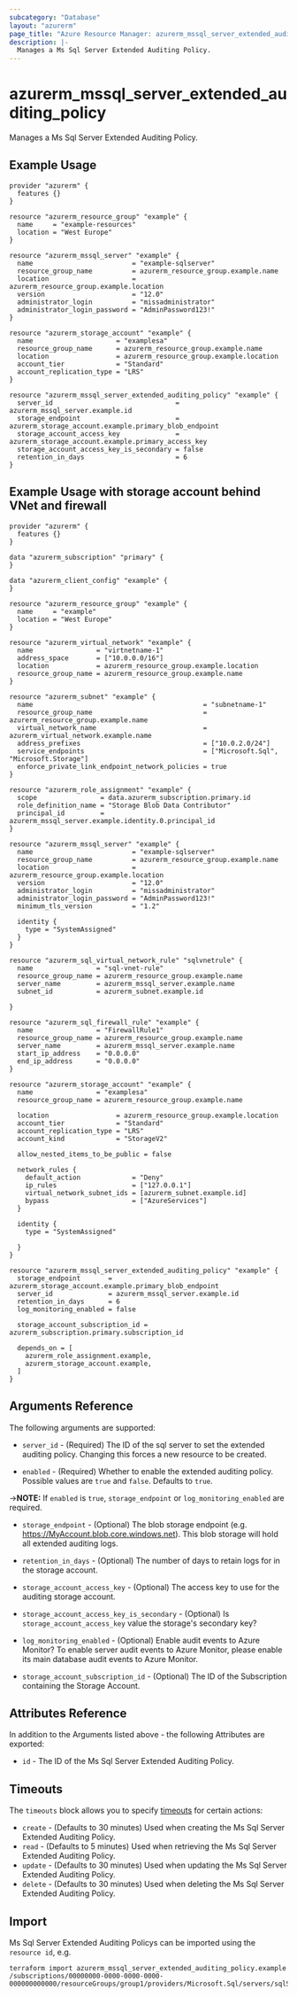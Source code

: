 ```yaml
---
subcategory: "Database"
layout: "azurerm"
page_title: "Azure Resource Manager: azurerm_mssql_server_extended_auditing_policy"
description: |-
  Manages a Ms Sql Server Extended Auditing Policy.
---
```


# azurerm_mssql_server_extended_auditing_policy

Manages a Ms Sql Server Extended Auditing Policy.


## Example Usage

```hcl
provider "azurerm" {
  features {}
}

resource "azurerm_resource_group" "example" {
  name     = "example-resources"
  location = "West Europe"
}

resource "azurerm_mssql_server" "example" {
  name                         = "example-sqlserver"
  resource_group_name          = azurerm_resource_group.example.name
  location                     = azurerm_resource_group.example.location
  version                      = "12.0"
  administrator_login          = "missadministrator"
  administrator_login_password = "AdminPassword123!"
}

resource "azurerm_storage_account" "example" {
  name                     = "examplesa"
  resource_group_name      = azurerm_resource_group.example.name
  location                 = azurerm_resource_group.example.location
  account_tier             = "Standard"
  account_replication_type = "LRS"
}

resource "azurerm_mssql_server_extended_auditing_policy" "example" {
  server_id                               = azurerm_mssql_server.example.id
  storage_endpoint                        = azurerm_storage_account.example.primary_blob_endpoint
  storage_account_access_key              = azurerm_storage_account.example.primary_access_key
  storage_account_access_key_is_secondary = false
  retention_in_days                       = 6
}
```

## Example Usage with storage account behind VNet and firewall
```hcl
provider "azurerm" {
  features {}
}

data "azurerm_subscription" "primary" {
}

data "azurerm_client_config" "example" {
}

resource "azurerm_resource_group" "example" {
  name     = "example"
  location = "West Europe"
}

resource "azurerm_virtual_network" "example" {
  name                = "virtnetname-1"
  address_space       = ["10.0.0.0/16"]
  location            = azurerm_resource_group.example.location
  resource_group_name = azurerm_resource_group.example.name
}

resource "azurerm_subnet" "example" {
  name                                           = "subnetname-1"
  resource_group_name                            = azurerm_resource_group.example.name
  virtual_network_name                           = azurerm_virtual_network.example.name
  address_prefixes                               = ["10.0.2.0/24"]
  service_endpoints                              = ["Microsoft.Sql", "Microsoft.Storage"]
  enforce_private_link_endpoint_network_policies = true
}

resource "azurerm_role_assignment" "example" {
  scope                = data.azurerm_subscription.primary.id
  role_definition_name = "Storage Blob Data Contributor"
  principal_id         = azurerm_mssql_server.example.identity.0.principal_id
}

resource "azurerm_mssql_server" "example" {
  name                         = "example-sqlserver"
  resource_group_name          = azurerm_resource_group.example.name
  location                     = azurerm_resource_group.example.location
  version                      = "12.0"
  administrator_login          = "missadministrator"
  administrator_login_password = "AdminPassword123!"
  minimum_tls_version          = "1.2"

  identity {
    type = "SystemAssigned"
  }
}

resource "azurerm_sql_virtual_network_rule" "sqlvnetrule" {
  name                = "sql-vnet-rule"
  resource_group_name = azurerm_resource_group.example.name
  server_name         = azurerm_mssql_server.example.name
  subnet_id           = azurerm_subnet.example.id

}

resource "azurerm_sql_firewall_rule" "example" {
  name                = "FirewallRule1"
  resource_group_name = azurerm_resource_group.example.name
  server_name         = azurerm_mssql_server.example.name
  start_ip_address    = "0.0.0.0"
  end_ip_address      = "0.0.0.0"
}

resource "azurerm_storage_account" "example" {
  name                = "examplesa"
  resource_group_name = azurerm_resource_group.example.name

  location                 = azurerm_resource_group.example.location
  account_tier             = "Standard"
  account_replication_type = "LRS"
  account_kind             = "StorageV2"

  allow_nested_items_to_be_public = false

  network_rules {
    default_action             = "Deny"
    ip_rules                   = ["127.0.0.1"]
    virtual_network_subnet_ids = [azurerm_subnet.example.id]
    bypass                     = ["AzureServices"]
  }

  identity {
    type = "SystemAssigned"

  }
}

resource "azurerm_mssql_server_extended_auditing_policy" "example" {
  storage_endpoint       = azurerm_storage_account.example.primary_blob_endpoint
  server_id              = azurerm_mssql_server.example.id
  retention_in_days      = 6
  log_monitoring_enabled = false

  storage_account_subscription_id = azurerm_subscription.primary.subscription_id

  depends_on = [
    azurerm_role_assignment.example,
    azurerm_storage_account.example,
  ]
}
```

## Arguments Reference

The following arguments are supported:

* `server_id` - (Required) The ID of the sql server to set the extended auditing policy. Changing this forces a new resource to be created.

* `enabled` - (Required) Whether to enable the extended auditing policy. Possible values are `true` and `false`. Defaults to `true`.

->**NOTE:**  If `enabled` is `true`, `storage_endpoint` or `log_monitoring_enabled` are required.

* `storage_endpoint` - (Optional) The blob storage endpoint (e.g. https://MyAccount.blob.core.windows.net). This blob storage will hold all extended auditing logs.

* `retention_in_days` - (Optional) The number of days to retain logs for in the storage account.

* `storage_account_access_key` - (Optional) The access key to use for the auditing storage account.

* `storage_account_access_key_is_secondary` - (Optional) Is `storage_account_access_key` value the storage's secondary key?

* `log_monitoring_enabled` - (Optional) Enable audit events to Azure Monitor? To enable server audit events to Azure Monitor, please enable its main database audit events to Azure Monitor.

* `storage_account_subscription_id` - (Optional) The ID of the Subscription containing the Storage Account.

## Attributes Reference

In addition to the Arguments listed above - the following Attributes are exported: 

* `id` - The ID of the Ms Sql Server Extended Auditing Policy.

## Timeouts

The `timeouts` block allows you to specify [timeouts](https://www.terraform.io/docs/configuration/resources.html#timeouts) for certain actions:

* `create` - (Defaults to 30 minutes) Used when creating the Ms Sql Server Extended Auditing Policy.
* `read` - (Defaults to 5 minutes) Used when retrieving the Ms Sql Server Extended Auditing Policy.
* `update` - (Defaults to 30 minutes) Used when updating the Ms Sql Server Extended Auditing Policy.
* `delete` - (Defaults to 30 minutes) Used when deleting the Ms Sql Server Extended Auditing Policy.

## Import

Ms Sql Server Extended Auditing Policys can be imported using the `resource id`, e.g.

```shell
terraform import azurerm_mssql_server_extended_auditing_policy.example /subscriptions/00000000-0000-0000-0000-000000000000/resourceGroups/group1/providers/Microsoft.Sql/servers/sqlServer1/extendedAuditingSettings/default
```
